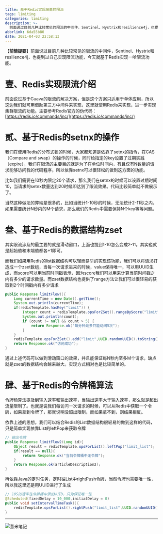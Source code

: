 ```yaml
---
title: 基于Redis实现简单的限流
tags: limiting
categories: limiting
description: >-
  前面说过目前几种比较常见的限流的中间件，Sentinel、Hystrix和resilience4j，也提到过自己实现限流功能，今天就基于Redis实现一哈限流功能。
abbrlink: 6da55b80
date: 2021-04-03 22:58:13
---
```

【**前情提要**】前面说过目前几种比较常见的限流的中间件，Sentinel、Hystrix和resilience4j，也提到过自己实现限流功能，今天就基于Redis实现一哈限流功能。

# 壹、Redis实现限流介绍

前面说过基于Guava的限流的解决方案，但是这个方案只适用于单体应用，所以这边我们就可用借助第三方中间件来实现，这里就使用Redis来实现，进一步实现集群限流的功能。主要参考Redis官方的伪代码：[https://redis.io/commands/incr](https://redis.io/commands/incr)


# 贰、基于Redis的setnx的操作

我们在使用Redis的分布式锁的时候，大家都知道是依靠了setnx的指令，在CAS（Compare and swap）的操作的时候，同时给指定的key设置了过期实践（expire），我们在限流的主要目的就是为了在单位时间内，有且仅有N数量的请求能够访问我的代码程序。所以依靠setnx可以很轻松的做到这方面的功能。

比如我们需要在10秒内限定20个请求，那么我们在setnx的时候可以设置过期时间10，当请求的setnx数量达到20时候即达到了限流效果。代码比较简单就不做展示了。

当然这种做法的弊端是很多的，比如当统计1-10秒的时候，无法统计2-11秒之内，如果需要统计N秒内的M个请求，那么我们的Redis中需要保持N个key等等问题。

# 叁、基于Redis的数据结构zset

其实限流涉及的最主要的就是滑动窗口，上面也提到1-10怎么变成2-11。其实也就是起始值和末端值都各+1即可。

而我们如果用Redis的list数据结构可以轻而易举的实现该功能，我们可以将请求打造成一个zset数组，当每一次请求进来的时候，value保持唯一，可以用UUID生成，而score可以用当前时间戳表示，因为score我们可以用来计算当前时间戳之内有多少的请求数量。而zset数据结构也提供了range方法让我们可以很轻易的获取到2个时间戳内有多少请求

```java
public Response limitFlow(){
    Long currentTime = new Date().getTime();
    System.out.println(currentTime);
    if(redisTemplate.hasKey("limit")) {
        Integer count = redisTemplate.opsForZSet().rangeByScore("limit", currentTime -  intervalTime, currentTime).size();        // intervalTime是限流的时间 
        System.out.println(count);
        if (count != null && count > 5) {
            return Response.ok("每分钟最多只能访问5次");
        }
    }
    redisTemplate.opsForZSet().add("limit",UUID.randomUUID().toString(),currentTime);
    return Response.ok("访问成功");
}
```

通过上述代码可以做到滑动窗口的效果，并且能保证每N秒内至多M个请求，缺点就是zset的数据结构会越来越大。实现方式相对也是比较简单的。

# 肆、基于Redis的令牌桶算法

令牌桶算法提及到输入速率和输出速率，当输出速率大于输入速率，那么就是超出流量限制了。也就是说我们每访问一次请求的时候，可以从Redis中获取一个令牌，如果拿到令牌了，那就说明没超出限制，而如果拿不到，则结果相反。

依靠上述的思想，我们可以结合Redis的List数据结构很轻易的做到这样的代码，只是简单实现依靠List的leftPop来获取令牌

```java
// 输出令牌
public Response limitFlow2(Long id){
    Object result = redisTemplate.opsForList().leftPop("limit_list");
    if(result == null){
        return Response.ok("当前令牌桶中无令牌");
    }
    return Response.ok(articleDescription2);
}
```
再依靠Java的定时任务，定时往List中rightPush令牌，当然令牌也需要唯一性，所以我这里还是用UUID进行了生成

```java
// 10S的速率往令牌桶中添加UUID，只为保证唯一性
@Scheduled(fixedDelay = 10_000,initialDelay = 0)
public void setIntervalTimeTask(){
    redisTemplate.opsForList().rightPush("limit_list",UUID.randomUUID().toString());
}
```

---

![薏米笔记](https://image.eelve.com/eblog/eblog-b269767ff45b4e01a1c380e38898c1c0.png)
